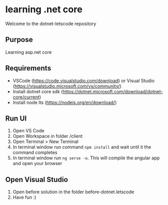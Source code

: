 # learning .net core 

Welcome to the dotnet-letscode repository

## Purpose

Learning asp.net core

## Requirements

- VSCode (https://code.visualstudio.com/download) or Visual Studio (https://visualstudio.microsoft.com/vs/community/)
- Install dotnet core sdk (https://dotnet.microsoft.com/download/dotnet-core/current)
- Install node lts (https://nodejs.org/en/download/)

## Run UI

1. Open VS Code
2. Open Workspace in folder /client
3. Open Terminal > New Terminal
4. In terminal window run command `npm install` and wait until it the command completes
5. In terminal window run `ng serve -o`. This will compile the angular app and open your browser


## Open Visual Studio

1. Open before solution in the folder before-dotnet.letscode
2. Have fun :)
